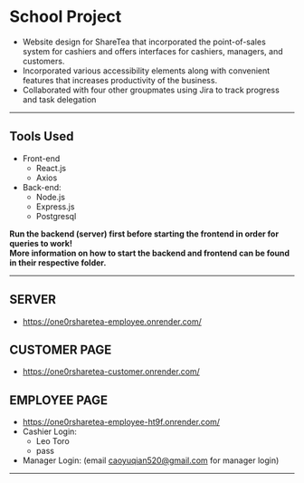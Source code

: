 # School Project
- Website design for ShareTea that incorporated the point-of-sales system for cashiers and offers interfaces for cashiers, managers, and customers.
- Incorporated various accessibility elements along with convenient features that increases productivity of the business.
- Collaborated with four other groupmates using Jira to track progress and task delegation

---

## Tools Used
- Front-end
  * React.js
  * Axios
- Back-end:
  * Node.js
  * Express.js
  * Postgresql

**Run the backend (server) first before starting the frontend in order for queries to work!**  
**More information on how to start the backend and frontend can be found in their respective folder.**

---

## SERVER
- https://one0rsharetea-employee.onrender.com/

## CUSTOMER PAGE
- https://one0rsharetea-customer.onrender.com/

## EMPLOYEE PAGE
- https://one0rsharetea-employee-ht9f.onrender.com/
- Cashier Login:
  * Leo Toro
  * pass
- Manager Login: (email caoyuqian520@gmail.com for manager login)

---

